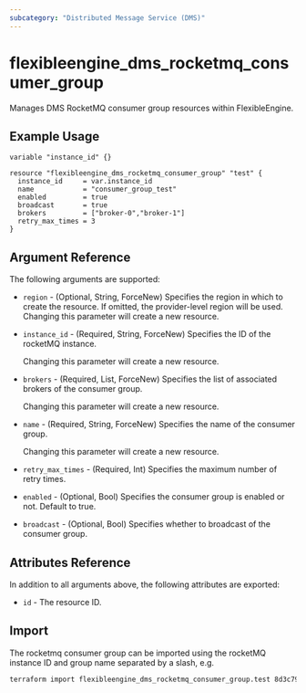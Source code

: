 ```yaml
---
subcategory: "Distributed Message Service (DMS)"
---
```


# flexibleengine_dms_rocketmq_consumer_group

Manages DMS RocketMQ consumer group resources within FlexibleEngine.

## Example Usage

```hcl
variable "instance_id" {}

resource "flexibleengine_dms_rocketmq_consumer_group" "test" {
  instance_id     = var.instance_id
  name            = "consumer_group_test"
  enabled         = true
  broadcast       = true
  brokers         = ["broker-0","broker-1"]
  retry_max_times = 3
}
```

## Argument Reference

The following arguments are supported:

* `region` - (Optional, String, ForceNew) Specifies the region in which to create the resource.
  If omitted, the provider-level region will be used. Changing this parameter will create a new resource.

* `instance_id` - (Required, String, ForceNew) Specifies the ID of the rocketMQ instance.

  Changing this parameter will create a new resource.

* `brokers` - (Required, List, ForceNew) Specifies the list of associated brokers of the consumer group.

  Changing this parameter will create a new resource.

* `name` - (Required, String, ForceNew) Specifies the name of the consumer group.

  Changing this parameter will create a new resource.

* `retry_max_times` - (Required, Int) Specifies the maximum number of retry times.

* `enabled` - (Optional, Bool) Specifies the consumer group is enabled or not. Default to true.

* `broadcast` - (Optional, Bool) Specifies whether to broadcast of the consumer group.

## Attributes Reference

In addition to all arguments above, the following attributes are exported:

* `id` - The resource ID.

## Import

The rocketmq consumer group can be imported using the rocketMQ instance ID and group name separated by a slash, e.g.

```sh
terraform import flexibleengine_dms_rocketmq_consumer_group.test 8d3c7938-dc47-4937-a30f-c80de381c5e3/group_1
```

